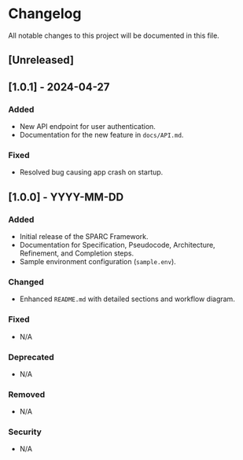 # Changelog

All notable changes to this project will be documented in this file.

## [Unreleased]

## [1.0.1] - 2024-04-27
### Added
- New API endpoint for user authentication.
- Documentation for the new feature in `docs/API.md`.

### Fixed
- Resolved bug causing app crash on startup.

## [1.0.0] - YYYY-MM-DD
### Added
- Initial release of the SPARC Framework.
- Documentation for Specification, Pseudocode, Architecture, Refinement, and Completion steps.
- Sample environment configuration (`sample.env`).

### Changed
- Enhanced `README.md` with detailed sections and workflow diagram.

### Fixed
- N/A

### Deprecated
- N/A

### Removed
- N/A

### Security
- N/A

